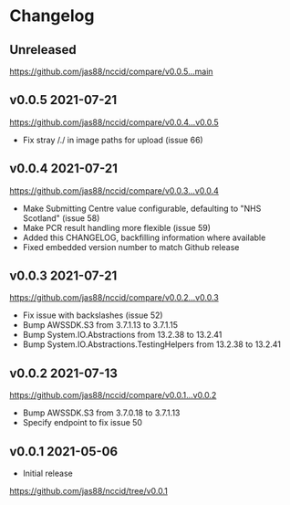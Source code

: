 # Changelog

## Unreleased

https://github.com/jas88/nccid/compare/v0.0.5...main

## v0.0.5 2021-07-21

https://github.com/jas88/nccid/compare/v0.0.4...v0.0.5

- Fix stray /./ in image paths for upload (issue 66)

## v0.0.4 2021-07-21

https://github.com/jas88/nccid/compare/v0.0.3...v0.0.4

- Make Submitting Centre value configurable, defaulting to "NHS Scotland" (issue 58)
- Make PCR result handling more flexible (issue 59)
- Added this CHANGELOG, backfilling information where available
- Fixed embedded version number to match Github release

## v0.0.3 2021-07-21

https://github.com/jas88/nccid/compare/v0.0.2...v0.0.3

- Fix issue with backslashes (issue 52)
- Bump AWSSDK.S3 from 3.7.1.13 to 3.7.1.15
- Bump System.IO.Abstractions from 13.2.38 to 13.2.41
- Bump System.IO.Abstractions.TestingHelpers from 13.2.38 to 13.2.41

## v0.0.2 2021-07-13

https://github.com/jas88/nccid/compare/v0.0.1...v0.0.2

- Bump AWSSDK.S3 from 3.7.0.18 to 3.7.1.13
- Specify endpoint to fix issue 50

## v0.0.1 2021-05-06

- Initial release

https://github.com/jas88/nccid/tree/v0.0.1
